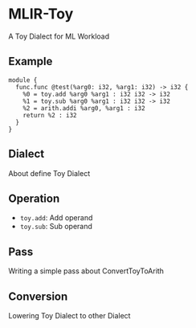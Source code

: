 # MLIR-Toy

A Toy Dialect for ML Workload

## Example

```mlir
module {
  func.func @test(%arg0: i32, %arg1: i32) -> i32 {
    %0 = toy.add %arg0 %arg1 : i32 i32 -> i32
    %1 = toy.sub %arg0 %arg1 : i32 i32 -> i32
    %2 = arith.addi %arg0, %arg1 : i32
    return %2 : i32
  }
}
```

## Dialect 
About define Toy Dialect

## Operation
+ `toy.add`: Add operand
+ `toy.sub`: Sub operand

## Pass
Writing a simple pass about ConvertToyToArith

## Conversion
Lowering Toy Dialect to other Dialect